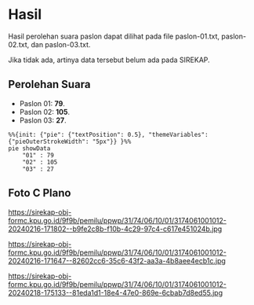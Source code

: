 # Hasil

Hasil perolehan suara paslon dapat dilihat pada file paslon-01.txt, paslon-02.txt, dan paslon-03.txt.

Jika tidak ada, artinya data tersebut belum ada pada SIREKAP.

## Perolehan Suara

 * Paslon 01: **79**.
 * Paslon 02: **105**.
 * Paslon 03: **27**.

```mermaid
%%{init: {"pie": {"textPosition": 0.5}, "themeVariables": {"pieOuterStrokeWidth": "5px"}} }%%
pie showData
    "01" : 79
    "02" : 105
    "03" : 27
```
## Foto C Plano

https://sirekap-obj-formc.kpu.go.id/9f9b/pemilu/ppwp/31/74/06/10/01/3174061001012-20240216-171802--b9fe2c8b-f10b-4c29-97c4-c617e451024b.jpg

https://sirekap-obj-formc.kpu.go.id/9f9b/pemilu/ppwp/31/74/06/10/01/3174061001012-20240216-171647--82602cc6-35c6-43f2-aa3a-4b8aee4ecb1c.jpg

https://sirekap-obj-formc.kpu.go.id/9f9b/pemilu/ppwp/31/74/06/10/01/3174061001012-20240218-175133--81eda1d1-18e4-47e0-869e-6cbab7d8ed55.jpg
